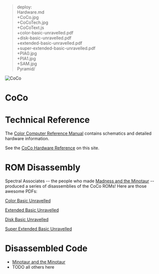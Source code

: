> deploy:<br>
>   Hardware.md<br>
>   +CoCo.jpg<br>
>   +CoCoTech.jpg<br>
>   +CoCoText.js<br>
>   +color-basic-unravelled.pdf<br>
>   +disk-basic-unravelled.pdf<br>
>   +extended-basic-unravelled.pdf<br>
>   +super-extended-basic-unravelled.pdf<br>
>   +PIA0.jpg<br>
>   +PIA1.jpg<br>
>   +SAM.jpg<br>
>     Pyramid/<br>

![CoCo](CoCo.jpg)

# CoCo

# Technical Reference

The [Color Computer Reference Manual](http://sparksandflames.com/files/Color%20Computer%20Technical%20Reference%20Manual%20%28Tandy%29.pdf)
contains schematics and detailed hardware information.

See the [CoCo Hardware Reference](Hardware.md) on this site.

# ROM Disassembly

Spectral Associates -- the people who made [Madness and the Minotaur](MadnessMinotaur/) -- produced a series of 
disassemblies of the CoCo ROMs! Here are those awesome PDFs:

[Color Basic Unravelled](color-basic-unravelled.pdf)

[Extended Basic Unravelled](extended-basic-unravelled.pdf)

[Disk Basic Unravelled](disk-basic-unravelled.pdf)

[Super Extended Basic Unravelled](super-extended-basic-unravelled.pdf)

# Disassembled Code
* [Minotaur and the Minotaur](MadnessMinotaur/)
* TODO all others here
